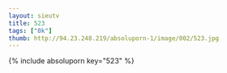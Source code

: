 ```yaml
--- 
layout: sieutv
title: 523
tags: ["0k"]
thumb: http://94.23.248.219/absoluporn-1/image/002/523.jpg
---
```

{% include absoluporn key="523" %} 
